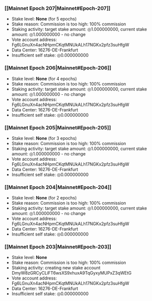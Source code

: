 ### [[Mainnet Epoch 207|Mainnet#Epoch-207]]
* Stake level: **None** (for 5 epochs)
* Stake reason: Commission is too high: 100% commission
* Staking activity: target stake amount: ◎1.000000000, current stake amount: ◎1.000000000 - no change
* Vote account address: Fg6LGnuXn4acNHpmCKqtMNUkALh17NGKx2pfz3suHfgW
* Data Center: 16276-DE-Frankfurt
* Insufficient self stake: ◎0.000000000
### [[Mainnet Epoch 206|Mainnet#Epoch-206]]
* Stake level: **None** (for 4 epochs)
* Stake reason: Commission is too high: 100% commission
* Staking activity: target stake amount: ◎1.000000000, current stake amount: ◎1.000000000 - no change
* Vote account address: Fg6LGnuXn4acNHpmCKqtMNUkALh17NGKx2pfz3suHfgW
* Data Center: 16276-DE-Frankfurt
* Insufficient self stake: ◎0.000000000
### [[Mainnet Epoch 205|Mainnet#Epoch-205]]
* Stake level: **None** (for 3 epochs)
* Stake reason: Commission is too high: 100% commission
* Staking activity: target stake amount: ◎1.000000000, current stake amount: ◎1.000000000 - no change
* Vote account address: Fg6LGnuXn4acNHpmCKqtMNUkALh17NGKx2pfz3suHfgW
* Data Center: 16276-DE-Frankfurt
* Insufficient self stake: ◎0.000000000
### [[Mainnet Epoch 204|Mainnet#Epoch-204]]
* Stake level: **None** (for 2 epochs)
* Stake reason: Commission is too high: 100% commission
* Staking activity: target stake amount: ◎1.000000000, current stake amount: ◎1.000000000 - no change
* Vote account address: Fg6LGnuXn4acNHpmCKqtMNUkALh17NGKx2pfz3suHfgW
* Data Center: 16276-DE-Frankfurt
* Insufficient self stake: ◎0.000000000
### [[Mainnet Epoch 203|Mainnet#Epoch-203]]
* Stake level: **None**
* Stake reason: Commission is too high: 100% commission
* Staking activity: creating new stake account DmyW8zGRCyCLiFT6wsXS9xhuxA9TqGyxyMUPxZ3qWEtG
* Vote account address: Fg6LGnuXn4acNHpmCKqtMNUkALh17NGKx2pfz3suHfgW
* Data Center: 16276-DE-Frankfurt
* Insufficient self stake: ◎0.000000000